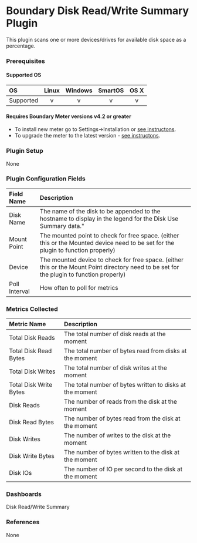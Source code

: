 # Boundary Disk Read/Write Summary Plugin

This plugin scans one or more devices/drives for available disk space as a percentage.

### Prerequisites

#### Supported OS

|     OS    | Linux | Windows | SmartOS | OS X |
|:----------|:-----:|:-------:|:-------:|:----:|
| Supported |   v   |    v    |    v    |  v   |

#### Requires Boundary Meter versions v4.2 or greater 

- To install new meter go to Settings->Installation or [see instructons](https://help.boundary.com/hc/en-us/sections/200634331-Installation).
- To upgrade the meter to the latest version - [see instructons](https://help.boundary.com/hc/en-us/articles/201573102-Upgrading-the-Boundary-Meter).

### Plugin Setup

None

### Plugin Configuration Fields

|Field Name|Description                                       |
|:----------|:------------------------------------------------|
|Disk Name  |The name of the disk to be appended to the hostname to display in the legend for the Disk Use Summary data."|
|Mount Point|The mounted point to check for free space. (either this or the Mounted device need to be set for the plugin to function properly)|
|Device     |The mounted device to check for free space. (either this or the Mount Point directory need to be set for the plugin to function properly)|
|Poll Interval | How often to poll for metrics |

### Metrics Collected

|Metric Name            |Description               |
|:----------------------|:-------------------------|
|Total Disk Reads|The total number of disk reads at the moment|
|Total Disk Read Bytes|The total number of bytes read from disks at the moment|
|Total Disk Writes|The total number of disk writes at the moment|
|Total Disk Write Bytes|The total number of bytes written to disks at the moment|
|Disk Reads|The number of reads from the disk at the moment|
|Disk Read Bytes|The number of bytes read from the disk at the moment|
|Disk Writes|The number of writes to the disk at the moment|
|Disk Write Bytes|The number of bytes written to the disk at the moment|
|Disk IOs|The number of IO per second to the disk at the moment|

### Dashboards

Disk Read/Write Summary

### References

None
